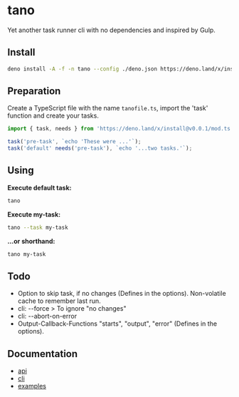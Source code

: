 # tano

Yet another task runner cli with no dependencies and inspired by Gulp.

## Install

```bash
deno install -A -f -n tano --config ./deno.json https://deno.land/x/install@v0.0.1/tano.ts
```

## Preparation

Create a TypeScript file with the name `tanofile.ts`, import the 'task' function and create your tasks.

```TypeScript
import { task, needs } from 'https://deno.land/x/install@v0.0.1/mod.ts';

task('pre-task', `echo 'These were ...'`);
task('default' needs('pre-task'), `echo '...two tasks.'`);
```

## Using

**Execute default task:**

```bash
tano
```

**Execute my-task:**

```bash
tano --task my-task
```

**...or shorthand:**

```bash
tano my-task
```

## Todo

- Option to skip task, if no changes (Defines in the options). Non-volatile cache to remember last run.
- cli: --force > To ignore "no changes"
- cli: --abort-on-error
- Output-Callback-Functions "starts", "output", "error" (Defines in the options).

## Documentation

- [api](./docs/api.md)
- [cli](./docs/cli.md)
- [examples](./docs/examples.md)
